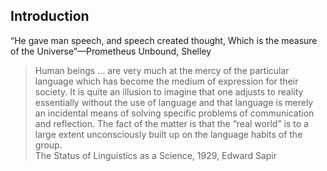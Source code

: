 ## Introduction

“He gave man speech, and speech created thought, Which is the
measure of the Universe”—Prometheus Unbound, Shelley

> Human beings ... are very much at the mercy of the particular language which has become the medium of expression for their society. It is quite an illusion to imagine that one adjusts to reality essentially without the use of language and that language is merely an incidental means of solving specific problems of communication and reflection. The fact of the matter is that the “real world” is to a large extent unconsciously built up on the language habits of the group.<br />
> The Status of Linguistics as a Science, 1929, Edward Sapir
